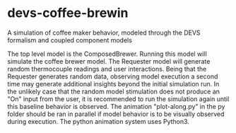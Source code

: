 # devs-coffee-brewin
A simulation of coffee maker behavior, modeled through the DEVS formalism and coupled component models

The top level model is the ComposedBrewer.  Running this model will simulate the coffee brewer model.  The Requester model will generate random thermocouple readings and user interactions.   Being that the Requester generates random data, observing model execution a second time may generate additional insights beyond the initial simulation run.  In the unlikely case that the random model stimulation does not produce an "On" input from the user, it is recommended to run the simulation again until this baseline behavior is observed.  The animation "plot-along.py" in the py folder should be ran in parallel if model behavior is to be visually observed during execution.  The python animation system uses Python3.  